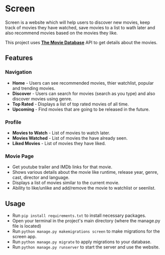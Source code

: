 # Screen
Screen is a website which will help users to discover new movies, keep track of movies they have watched, save movies to a list to wath later and also recommend movies based on the movies they like.

This project uses [**The Movie Database**](https://www.themoviedb.org/documentation/api) API to get details about the movies.

## Features
### Navigation
- **Home** - Users can see recommended movies, thier watchlist, popular and trending movies.
- **Discover** - Users can search for movies (search as you type) and also discover movies using genre.
- **Top Rated** - Displays a list of top rated movies of all time.
- **Upcoming** - Find movies that are going to be released in the future.

### Profile
- **Movies to Watch** - List of movies to watch later.
- **Movies Watched** - List of movies the have already seen.
- **Liked Movies** - List of movies they have liked.

### Movie Page
- Get youtube trailer and IMDb links for that movie.
- Shows various details about the movie like runtime, release year, genre, cast, director and language.
- Displays a list of movies similar to the current movie.
- Ability to like/unlike and add/remove the movie to watchlist or seenlist.

## Usage
- Run `pip install requirements.txt` to install necessary packages.
- Open your terminal in the project's main directory (where the manage.py file is located)
- Run `python manage.py makemigrations screen` to make migrations for the screen app.
- Run `python manage.py migrate` to apply migrations to your database.
- Run `python manage.py runserver` to start the server and use the website.